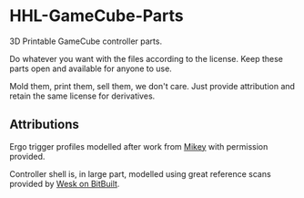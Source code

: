 # HHL-GameCube-Parts


3D Printable GameCube controller parts.

Do whatever you want with the files according to the license. 
Keep these parts open and available for anyone to use.

Mold them, print them, sell them, we don't care. Just provide attribution and retain the same license for derivatives.

## Attributions
Ergo trigger profiles modelled after work from [Mikey](https://twitter.com/yaboimikey97) with permission provided.

Controller shell is, in large part, modelled using great reference scans provided by [Wesk on BitBuilt](https://bitbuilt.net/forums/index.php?threads/gamecube-oem-controller-scan.3844/).